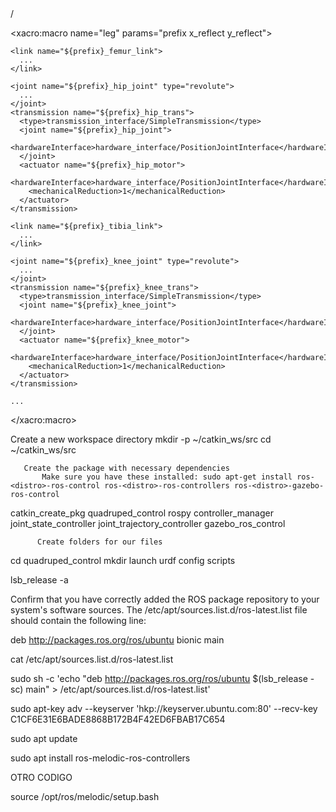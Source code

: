 <gazebo>
    <plugin name="gazebo_ros_control" filename="libgazebo_ros_control.so">
      <robotNamespace>/</robotNamespace>
    </plugin>
  </gazebo>









<xacro:macro name="leg" params="prefix x_reflect y_reflect">
    
    <link name="${prefix}_femur_link">
      ...
    </link>

    <joint name="${prefix}_hip_joint" type="revolute">
      ...
    </joint>
    <transmission name="${prefix}_hip_trans">
      <type>transmission_interface/SimpleTransmission</type>
      <joint name="${prefix}_hip_joint">
        <hardwareInterface>hardware_interface/PositionJointInterface</hardwareInterface>
      </joint>
      <actuator name="${prefix}_hip_motor">
        <hardwareInterface>hardware_interface/PositionJointInterface</hardwareInterface>
        <mechanicalReduction>1</mechanicalReduction>
      </actuator>
    </transmission>

    <link name="${prefix}_tibia_link">
      ...
    </link>

    <joint name="${prefix}_knee_joint" type="revolute">
      ...
    </joint>
    <transmission name="${prefix}_knee_trans">
      <type>transmission_interface/SimpleTransmission</type>
      <joint name="${prefix}_knee_joint">
        <hardwareInterface>hardware_interface/PositionJointInterface</hardwareInterface>
      </joint>
      <actuator name="${prefix}_knee_motor">
        <hardwareInterface>hardware_interface/PositionJointInterface</hardwareInterface>
        <mechanicalReduction>1</mechanicalReduction>
      </actuator>
    </transmission>

    ...
</xacro:macro>
  
  
  
  
  
  
  
  
  
  
  
  
  
  
  
  
  Create a new workspace directory
mkdir -p ~/catkin_ws/src
cd ~/catkin_ws/src

       Create the package with necessary dependencies
           Make sure you have these installed: sudo apt-get install ros-<distro>-ros-control ros-<distro>-ros-controllers ros-<distro>-gazebo-ros-control
catkin_create_pkg quadruped_control rospy controller_manager joint_state_controller joint_trajectory_controller gazebo_ros_control

          Create folders for our files
cd quadruped_control
mkdir launch urdf config scripts

























lsb_release -a

Confirm that you have correctly added the ROS package repository to your system's software sources. The /etc/apt/sources.list.d/ros-latest.list file should contain the following line:

deb http://packages.ros.org/ros/ubuntu bionic main


cat /etc/apt/sources.list.d/ros-latest.list

sudo sh -c 'echo "deb http://packages.ros.org/ros/ubuntu $(lsb_release -sc) main" > /etc/apt/sources.list.d/ros-latest.list'

sudo apt-key adv --keyserver 'hkp://keyserver.ubuntu.com:80' --recv-key C1CF6E31E6BADE8868B172B4F42ED6FBAB17C654

sudo apt update

sudo apt install ros-melodic-ros-controllers



OTRO CODIGO

source /opt/ros/melodic/setup.bash
